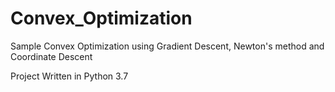 # Convex_Optimization
Sample Convex Optimization using Gradient Descent, Newton's method and Coordinate Descent

Project Written in Python 3.7
